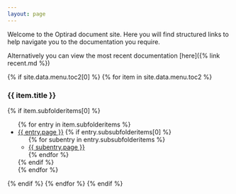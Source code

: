 ```yaml
---
layout: page
---
```


Welcome to the Optirad document site. Here you will find structured links to help
navigate you to the documentation you require.

Alternatively you can view the most recent documentation [here]({% link recent.md %})

<div>
{% if site.data.menu.toc2[0] %}
  {% for item in site.data.menu.toc2 %}
    <h3>{{ item.title }}</h3>
      {% if item.subfolderitems[0] %}
        <ul>
          {% for entry in item.subfolderitems %}
              <li><a href="{{ entry.url }}">{{ entry.page }}</a>
                {% if entry.subsubfolderitems[0] %}
                  <ul>
                  {% for subentry in entry.subsubfolderitems %}
                      <li><a href="{{ subentry.url }}">{{ subentry.page }}</a></li>
                  {% endfor %}
                  </ul>
                {% endif %}
              </li>
          {% endfor %}
        </ul>
      {% endif %}
    {% endfor %}
{% endif %}
</div>
